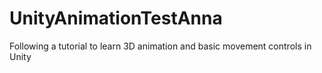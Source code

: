 # UnityAnimationTestAnna
Following a tutorial to learn 3D animation and basic movement controls in Unity
